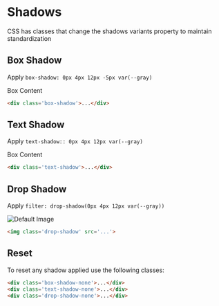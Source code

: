 # Shadows

CSS has classes that change the shadows variants property to maintain standardization

## Box Shadow
Apply `box-shadow: 0px 4px 12px -5px var(--gray)`

<div class='box box-shadow'>
  Box Content
</div>

```html
<div class='box-shadow'>...</div>
```

## Text Shadow
Apply `text-shadow:: 0px 4px 12px var(--gray)`

<div class='box text-shadow box-shadow-none'>
  Box Content
</div>

```html
<div class='text-shadow'>...</div>
```

## Drop Shadow
Apply `filter: drop-shadow(0px 4px 12px var(--gray))`

<div style='max-width: 300px'>
  <img
    src='https://portal.squidit.com.br/assets/img/jpg/default-image.jpg'
    alt='Default Image'
    title='Default Image'
    class='img-fluid drop-shadow'
  />
</div>

```html
<img class='drop-shadow' src='...'>
```

## Reset
To reset any shadow applied use the following classes:

```html
<div class='box-shadow-none'>...</div>
<div class='text-shadow-none'>...</div>
<div class='drop-shadow-none'>...</div>
```